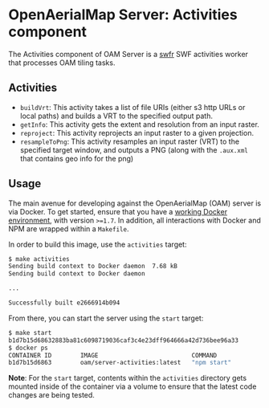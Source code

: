 # OpenAerialMap Server: Activities component

The Activities component of OAM Server is a [swfr](http://github.com/stamen/swfr) SWF activities worker that processes OAM tiling tasks.

## Activities

- `buildVrt`: This activity takes a list of file URIs (either s3 http URLs or local paths) and builds a VRT to the specified output path.
- `getInfo`: This activity gets the extent and resolution from an input raster.
- `reproject`: This activity reprojects an input raster to a given projection.
- `resampleToPng`: This activity resamples an input raster (VRT) to the specified target window, and outputs a PNG (along with the `.aux.xml` that contains geo info for the png)

## Usage

The main avenue for developing against the OpenAerialMap (OAM) server is via Docker. To get started, ensure that you have a [working Docker environment](https://docs.docker.com/machine/), with version `>=1.7`. In addition, all interactions with Docker and NPM are wrapped within a `Makefile`.

In order to build this image, use the `activities` target:

```bash
$ make activities
Sending build context to Docker daemon  7.68 kB
Sending build context to Docker daemon

...

Successfully built e2666914b094
```

From there, you can start the server using the `start` target:

```bash
$ make start
b1d7b15d68632883ba81c6098719036caf3c4e23dff964666a42d736bee96a33
$ docker ps
CONTAINER ID        IMAGE                          COMMAND             CREATED             STATUS              PORTS                    NAMES
b1d7b15d6863        oam/server-activities:latest   "npm start"         19 seconds ago      Up 16 seconds       0.0.0.0:8000->8000/tcp   oam-server-activities
```

**Note**: For the `start` target, contents within the `activities` directory gets mounted inside of the container via a volume to ensure that the latest code changes are being tested.
